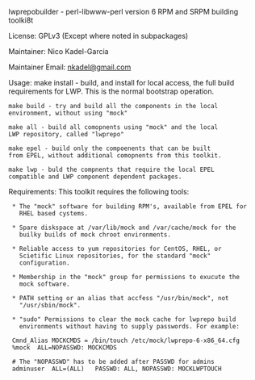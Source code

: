 lwprepobuilder - perl-libwww-perl version 6 RPM and SRPM building toolki8t

License:  GPLv3
	  (Except where noted in subpackages)

Maintainer:   Nico Kadel-Garcia

Maintainer Email: nkadel@gmail.com

Usage:
    make install - build, and install for local access, the
    full build requirements for LWP. This is the normal bootstrap
    operation.

    make build - try and build all the components in the local
    environment, without using "mock"

    make all - build all comopnents using "mock" and the local
    LWP repository, called "lwprepo"

    make epel - build only the compoenents that can be built
    from EPEL, without additional comopnents from this toolkit.

    make lwp - buld the compnents that require the local EPEL
    compatible and LWP component dependent packages.


Requirements: This toolkit requires the following tools:

     * The "mock" software for building RPM's, available from EPEL for
       RHEL based cystems.

     * Spare diskspace at /var/lib/mock and /var/cache/mock for the
       builky builds of mock chroot environments.

     * Reliable access to yum repositories for CentOS, RHEL, or
       Scietific Linux repositories, for the standard "mock"
       configuration.

     * Membership in the "mock" group for permissions to exucute the
       mock software.

     * PATH setting or an alias that accfess "/usr/bin/mock", not
       "/usr/sbin/mock".

     * "sudo" Permissions to clear the mock cache for lwprepo build
       environments without having to supply passwords. For example:

	 Cmnd_Alias MOCKCMDS = /bin/touch /etc/mock/lwprepo-6-x86_64.cfg
	 %mock	ALL=NOPASSWD: MOCKCMDS

	 # The "NOPASSWD" has to be added after PASSWD for admins
	 adminuser	ALL=(ALL)	PASSWD: ALL, NOPASSWD: MOCKLWPTOUCH
